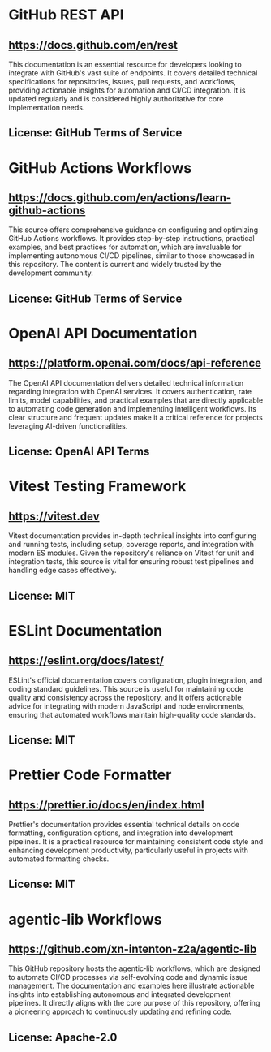 # GitHub REST API
## https://docs.github.com/en/rest
This documentation is an essential resource for developers looking to integrate with GitHub's vast suite of endpoints. It covers detailed technical specifications for repositories, issues, pull requests, and workflows, providing actionable insights for automation and CI/CD integration. It is updated regularly and is considered highly authoritative for core implementation needs.
## License: GitHub Terms of Service

# GitHub Actions Workflows
## https://docs.github.com/en/actions/learn-github-actions
This source offers comprehensive guidance on configuring and optimizing GitHub Actions workflows. It provides step-by-step instructions, practical examples, and best practices for automation, which are invaluable for implementing autonomous CI/CD pipelines, similar to those showcased in this repository. The content is current and widely trusted by the development community.
## License: GitHub Terms of Service

# OpenAI API Documentation
## https://platform.openai.com/docs/api-reference
The OpenAI API documentation delivers detailed technical information regarding integration with OpenAI services. It covers authentication, rate limits, model capabilities, and practical examples that are directly applicable to automating code generation and implementing intelligent workflows. Its clear structure and frequent updates make it a critical reference for projects leveraging AI-driven functionalities.
## License: OpenAI API Terms

# Vitest Testing Framework
## https://vitest.dev
Vitest documentation provides in-depth technical insights into configuring and running tests, including setup, coverage reports, and integration with modern ES modules. Given the repository's reliance on Vitest for unit and integration tests, this source is vital for ensuring robust test pipelines and handling edge cases effectively.
## License: MIT

# ESLint Documentation
## https://eslint.org/docs/latest/
ESLint's official documentation covers configuration, plugin integration, and coding standard guidelines. This source is useful for maintaining code quality and consistency across the repository, and it offers actionable advice for integrating with modern JavaScript and node environments, ensuring that automated workflows maintain high-quality code standards.
## License: MIT

# Prettier Code Formatter
## https://prettier.io/docs/en/index.html
Prettier's documentation provides essential technical details on code formatting, configuration options, and integration into development pipelines. It is a practical resource for maintaining consistent code style and enhancing development productivity, particularly useful in projects with automated formatting checks.
## License: MIT

# agentic‑lib Workflows
## https://github.com/xn-intenton-z2a/agentic-lib
This GitHub repository hosts the agentic‑lib workflows, which are designed to automate CI/CD processes via self-evolving code and dynamic issue management. The documentation and examples here illustrate actionable insights into establishing autonomous and integrated development pipelines. It directly aligns with the core purpose of this repository, offering a pioneering approach to continuously updating and refining code.
## License: Apache-2.0